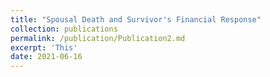 ```yaml
---
title: "Spousal Death and Survivor's Financial Response"
collection: publications
permalink: /publication/Publication2.md
excerpt: 'This'
date: 2021-06-16
---
```

